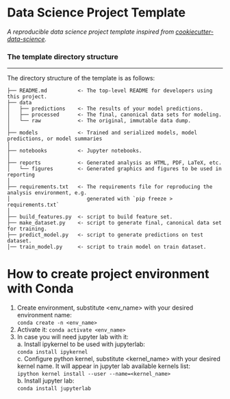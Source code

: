 # Data Science Project Template

_A reproducible data science project template inspired from [cookiecutter-data-science](http://drivendata.github.io/cookiecutter-data-science/)._


### The template directory structure
------------

The directory structure of the template is as follows: 

```
├── README.md          <- The top-level README for developers using this project.
├── data
│   ├── predictions    <- The results of your model predictions.
│   ├── processed      <- The final, canonical data sets for modeling.
│   └── raw            <- The original, immutable data dump.
│
├── models             <- Trained and serialized models, model predictions, or model summaries
│
├── notebooks          <- Jupyter notebooks.
│
├── reports            <- Generated analysis as HTML, PDF, LaTeX, etc.
│   └── figures        <- Generated graphics and figures to be used in reporting
│
├── requirements.txt   <- The requirements file for reproducing the analysis environment, e.g.
│                         generated with `pip freeze > requirements.txt`
│
├── build_features.py  <- script to build feature set.
├── make_dataset.py    <- script to generate final, canonical data set for training.
├── predict_model.py   <- script to generate predictions on test dataset.
│── train_model.py     <- script to train model on train dataset.

```

# How to create project environment with Conda

1. Create environment, substitute <env_name> with your desired environment name:  
	`conda create -n <env_name>`
2. Activate it: `conda activate <env_name>`
3. In case you will need jupyter lab with it:  
    a. Install ipykernel to be used with jupyterlab:  
	`conda install ipykernel`  
    c. Configure python kernel, substitute <kernel_name> with your desired kernel name. It will appear in jupyter lab available kernels list:  
	`ipython kernel install --user --name=<kernel_name>`  
    b. Install jupyter lab:  
	`conda install jupyterlab`  
